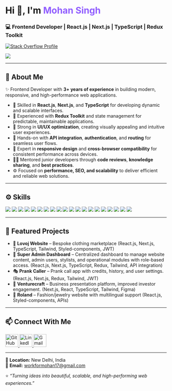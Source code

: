 <h1 align="left">Hi 👋, I'm <span style="color:#915eff;">Mohan Singh</span></h1>
<h3 align="left">💻 Frontend Developer | React.js | Next.js | TypeScript | Redux Toolkit</h3>

<p align="left">
  <a href="https://github.com/mohansingh17">
    <img src="https://readme-components.vercel.app/api?component=stackoverflow&stackoverflowid=8780399&textfill=black&fill=linear-gradient(90deg,%238EC5FC,%23E0C3FC)" alt="Stack Overflow Profile" />
  </a>
</p>

<p align="left">
  <a href="https://github.com/mohansingh17">
    <img src="https://skillicons.dev/icons?i=react,nextjs,typescript,redux,tailwind,git" />
  </a>
</p>

--- 

## 🧠 About Me  

✨ Frontend Developer with **3+ years of experience** in building modern, responsive, and high-performance web applications.  

- 🚀 Skilled in **React.js**, **Next.js**, and **TypeScript** for developing dynamic and scalable interfaces.  
- 🧩 Experienced with **Redux Toolkit** and state management for predictable, maintainable applications.  
- 🎨 Strong in **UI/UX optimization**, creating visually appealing and intuitive user experiences.  
- 🔗 Hands-on with **API integration**, **authentication**, and **routing** for seamless user flows.  
- 📱 Expert in **responsive design** and **cross-browser compatibility** for consistent performance across devices.  
- 👨‍🏫 Mentored junior developers through **code reviews**, **knowledge sharing**, and **best practices**.  
- ⚙️ Focused on **performance, SEO, and scalability** to deliver efficient and reliable web solutions.  

---

## ⚙️ Skills  

<p align="left">
  <!-- Core Frontend -->
  <a href="#"><img src="https://img.shields.io/badge/React-20232A?style=for-the-badge&logo=react&logoColor=61DAFB" /></a>
  <a href="#"><img src="https://img.shields.io/badge/Next.js-000000?style=for-the-badge&logo=next.js&logoColor=white" /></a>
  <a href="#"><img src="https://img.shields.io/badge/TypeScript-007ACC?style=for-the-badge&logo=typescript&logoColor=white" /></a>
  <a href="#"><img src="https://img.shields.io/badge/JavaScript-323330?style=for-the-badge&logo=javascript&logoColor=F7DF1E" /></a>
  <a href="#"><img src="https://img.shields.io/badge/Framer_Motion-0055FF?style=for-the-badge&logo=framer&logoColor=white" /></a>
  <!-- State Management -->
  <a href="#"><img src="https://img.shields.io/badge/Redux-764ABC?style=for-the-badge&logo=redux&logoColor=white" /></a>
  <a href="#"><img src="https://img.shields.io/badge/React%20Hook%20Form-EC5990?style=for-the-badge&logo=reacthookform&logoColor=white" /></a>
  <!-- Styling -->
  <a href="#"><img src="https://img.shields.io/badge/TailwindCSS-38BDF8?style=for-the-badge&logo=tailwindcss&logoColor=white" /></a>
  <a href="#"><img src="https://img.shields.io/badge/Bootstrap-7952B3?style=for-the-badge&logo=bootstrap&logoColor=white" /></a>
  <a href="#"><img src="https://img.shields.io/badge/Styled--Components-DB7093?style=for-the-badge&logo=styled-components&logoColor=white" /></a>
  <a href="#"><img src="https://img.shields.io/badge/Hero%20UI-000000?style=for-the-badge&logo=heroku&logoColor=white" /></a>
  <!-- Tools -->
  <a href="#"><img src="https://img.shields.io/badge/VS%20Code-0078d7?style=for-the-badge&logo=visual-studio-code&logoColor=white" /></a>
  <a href="#"><img src="https://img.shields.io/badge/Git%2FGitHub-F05032?style=for-the-badge&logo=git&logoColor=white" /></a>
  <a href="#"><img src="https://img.shields.io/badge/Postman-FF6C37?style=for-the-badge&logo=postman&logoColor=white" /></a>
  <a href="#"><img src="https://img.shields.io/badge/Chrome%20DevTools-F4B400?style=for-the-badge&logo=google-chrome&logoColor=white" /></a>
  <a href="#"><img src="https://img.shields.io/badge/JIRA-0052CC?style=for-the-badge&logo=jira&logoColor=white" /></a>
  <!-- APIs & Features -->
  <a href="#"><img src="https://img.shields.io/badge/REST%20API-02569B?style=for-the-badge&logo=fastapi&logoColor=white" /></a>
  <a href="#"><img src="https://img.shields.io/badge/JWT-000000?style=for-the-badge&logo=jsonwebtokens&logoColor=white" /></a>
  <a href="#"><img src="https://img.shields.io/badge/SSR-FF4088?style=for-the-badge&logo=next.js&logoColor=white" /></a>
  <a href="#"><img src="https://img.shields.io/badge/WebSockets-00BFFF?style=for-the-badge&logo=socket.io&logoColor=white" /></a>
</p>


---

## 🧩 Featured Projects  

- 🧵 **Lovoj Website** – Bespoke clothing marketplace (React.js, Next.js, TypeScript, Tailwind, Styled-components, JWT)  
- 🧭 **Super Admin Dashboard** – Centralized dashboard to manage website content, admin users, stylists, and operational modules with role-based access. (React.js, Next.js, TypeScript, Redux, Tailwind, API integration)  
- 🎭 **Prank Caller** – Prank call app with credits, history, and user settings. (React.js, Next.js, Redux, Tailwind, JWT) 
- 💼 **Venturecraft** – Business presentation platform, improved investor engagement. (Next.js, React, TypeScript, Tailwind, Figma)  
- 💍 **Roland** – Fashion/jewelry website with multilingual support (React.js, Styled-components, APIs)

---

## 📫 Connect With Me  

<p align="left">
  <a href="https://github.com/mohansingh17" target="_blank">
    <img src="https://skillicons.dev/icons?i=github" width="40" height="40" alt="GitHub" />
  </a>
  <a href="https://www.linkedin.com/in/workformohan" target="_blank">
    <img src="https://skillicons.dev/icons?i=linkedin" width="40" height="40" alt="LinkedIn" />
  </a>
  <a href="mailto:workformohan17@gmail.com" target="_blank">
    <img src="https://skillicons.dev/icons?i=gmail" width="40" height="40" alt="Gmail" />
  </a>
</p>

---

📍 **Location:** New Delhi, India  
📧 **Email:** workformohan17@gmail.com  

⭐ *“Turning ideas into beautiful, scalable, and high-performing web experiences.”*
